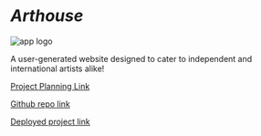 # *Arthouse*
![app logo](arthouse/main_app/static/css/house.png)

A user-generated website designed to cater to independent and international artists alike!

[Project Planning Link](https://trello.com/b/Don8EM0Y/planning)

[Github repo link](https://github.com/haaben-exe/arthouse.git)

[Deployed project link](https://arthouse-69edaf5e5162.herokuapp.com/)

